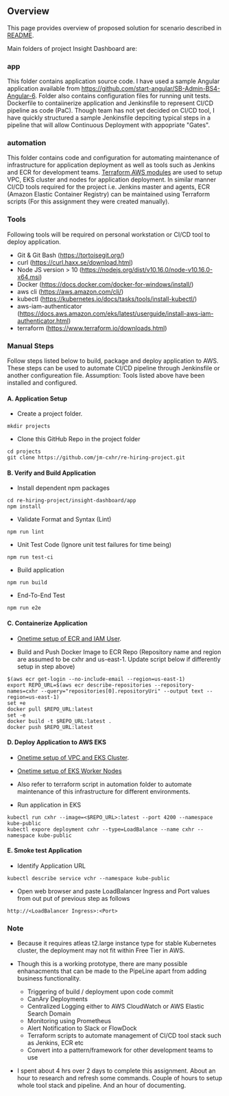## Overview

This page provides overview of proposed solution for scenario described in [README](README.md).

Main folders of project Insight Dashboard are:

### app 

This folder contains application source code. I have used a sample Angular application available from https://github.com/start-angular/SB-Admin-BS4-Angular-6.
Folder also contains configuration files for running unit tests. Dockerfile to contaiinerize application and Jenkinsfile to represent CI/CD pipeline as code (PaC).
Though team has not yet decided on CI/CD tool, I have quickly structured a sample Jenkinsfile depciting typical steps in a pipeline that will allow Continuous Deployment with appopriate "Gates". 

### automation

This folder contains code and configuration for automating maintenance of infrastructure for application deployment as well as tools such as Jenkins and ECR for development teams. [Terraform AWS modules](https://github.com/terraform-aws-modules) are used to setup VPC, EKS cluster and nodes for application deployment. In similar manner CI/CD tools required for the project i.e. Jenkins master and agents, ECR (Amazon Elastic Container Registry) can be maintained using Terraform scripts (For this assignment they were created manually).


### Tools
Following tools will be required on personal workstation or CI/CD tool to deploy application.

- Git & Git Bash (https://tortoisegit.org/)
- curl (https://curl.haxx.se/download.html)
- Node JS version > 10 (https://nodejs.org/dist/v10.16.0/node-v10.16.0-x64.msi)
- Docker (https://docs.docker.com/docker-for-windows/install/)
- aws cli (https://aws.amazon.com/cli/)
- kubectl (https://kubernetes.io/docs/tasks/tools/install-kubectl/)
- aws-iam-authenticator (https://docs.aws.amazon.com/eks/latest/userguide/install-aws-iam-authenticator.html)
- terraform (https://www.terraform.io/downloads.html)


### Manual Steps
Follow steps listed below to build, package and deploy application to AWS. These steps can be used to automate CI/CD pipeline through Jenkinsfile or another configureation file. Assumption: Tools listed above have been installed and configured.


#### A. Application Setup

- Create a project folder. 
```
mkdir projects
```
- Clone this GitHub Repo in the project folder
```
cd projects
git clone https://github.com/jm-cxhr/re-hiring-project.git
```


#### B. Verify and Build Application 

- Install dependent npm packages
```
cd re-hiring-project/insight-dashboard/app
npm install
```

- Validate Format and Syntax (Lint)
```
npm run lint
```

- Unit Test Code (Ignore unit test failures for time being)
```
npm run test-ci
```

- Build application
```
npm run build
```

- End-To-End Test
```
npm run e2e
```


#### C. Containerize Application

- [Onetime setup of ECR and IAM User](https://docs.aws.amazon.com/AmazonECR/latest/userguide/get-set-up-for-amazon-ecr.html).

- Build and Push Docker Image to ECR Repo (Repository name and region are assumed to be cxhr and us-east-1. Update script below if differently setup in step above)

```
$(aws ecr get-login --no-include-email --region=us-east-1)
export REPO_URL=$(aws ecr describe-repositories --repository-names=cxhr --query="repositories[0].repositoryUri" --output text --region=us-east-1)
set +e
docker pull $REPO_URL:latest
set -e
docker build -t $REPO_URL:latest .
docker push $REPO_URL:latest
```


#### D. Deploy Application to AWS EKS

- [Onetime setup of VPC and EKS Cluster](https://docs.aws.amazon.com/eks/latest/userguide/getting-started-console.html). 
- [Onetime setup of EKS Worker Nodes](https://docs.aws.amazon.com/eks/latest/userguide/launch-workers.html)
- Also refer to terraform script in automation folder to automate maintenance of this infrastructure for different environments.

- Run application in EKS
```
kubectl run cxhr --image=<$REPO_URL>:latest --port 4200 --namespace kube-public
kubectl expore deployment cxhr --type=LoadBalance --name cxhr --namespace kube-public
```


#### E. Smoke test Application 

- Identify Application URL

```
kubectl describe service vchr --namespace kube-public
```

- Open web browser and paste LoadBalancer Ingress and Port values from out put of previous step as follows
```
http://<LoadBalancer Ingress>:<Port>
```

### Note

- Because it requires atleas t2.large instance type for stable Kubernetes cluster, the deployment may not fit within Free Tier in AWS.

- Though this is a working prototype, there are many possible enhanacments that can be made to the PipeLine apart from adding business functionality.

  - Triggering of build / deployment upon code commit
  - CanAry Deployments
  - Centralized Logging either to AWS CloudWatch or AWS Elastic Search Domain
  - Monitoring using Prometheus
  - Alert Notification to Slack or FlowDock
  - Terraform scripts to automate management of CI/CD tool stack such as Jenkins, ECR etc
  - Convert into a pattern/framework for other development teams to use

- I spent about 4 hrs over 2 days to complete this assignment. About an hour to research and refresh some commands. Couple of hours to setup whole tool stack and pipeline. And an hour of documenting.
